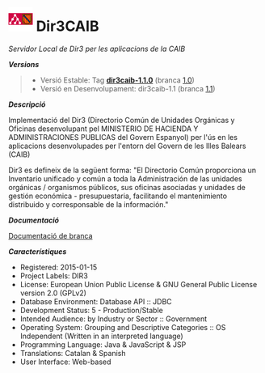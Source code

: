 # ![Logo](https://github.com/GovernIB/maven/blob/binaris/dir3caib/projectinfo_Attachments/icon.jpg)  Dir3CAIB
*Servidor Local de Dir3 per les aplicacions de la CAIB*


***Versions***

> - Versió Estable: Tag [__dir3caib-1.1.0__](../../tree/dir3caib-1.1.0) (branca [1.0](../../tree/dir3caib-1.0))<br/>
> - Versió en Desenvolupament: dir3caib-1.1 (branca [1.1](../../tree/dir3caib-1.1))

***Descripció***

Implementació del Dir3 (Directorio Común de Unidades Orgánicas y Oficinas desenvolupant pel MINISTERIO DE HACIENDA Y ADMINISTRACIONES PUBLICAS del Govern Espanyol) per l'ús en les aplicacions desenvolupades per l'entorn del Govern de les Illes Balears (CAIB)

Dir3 es defineix de la següent forma:
"El Directorio Común proporciona un Inventario unificado y común a toda la Administración de las unidades orgánicas / organismos públicos, sus oficinas asociadas y unidades de gestión económica - presupuestaria, facilitando el mantenimiento distribuido y corresponsable de la información."

***Documentació***

[Documentació de branca](https://github.com/GovernIB/tree/dir3caib-1.0.14#documentaci%C3%B3)

***Característiques***

* Registered: 2015-01-15 
* Project Labels: DIR3
* License:  European Union Public License & GNU General Public License version 2.0 (GPLv2)
* Database Environment: Database API :: JDBC
* Development Status: 5 - Production/Stable
* Intended Audience: by Industry or Sector :: Government
* Operating System: Grouping and Descriptive Categories :: OS Independent (Written in an interpreted language)
* Programming Language: Java & JavaScript & JSP
* Translations: Catalan & Spanish
* User Interface: Web-based









